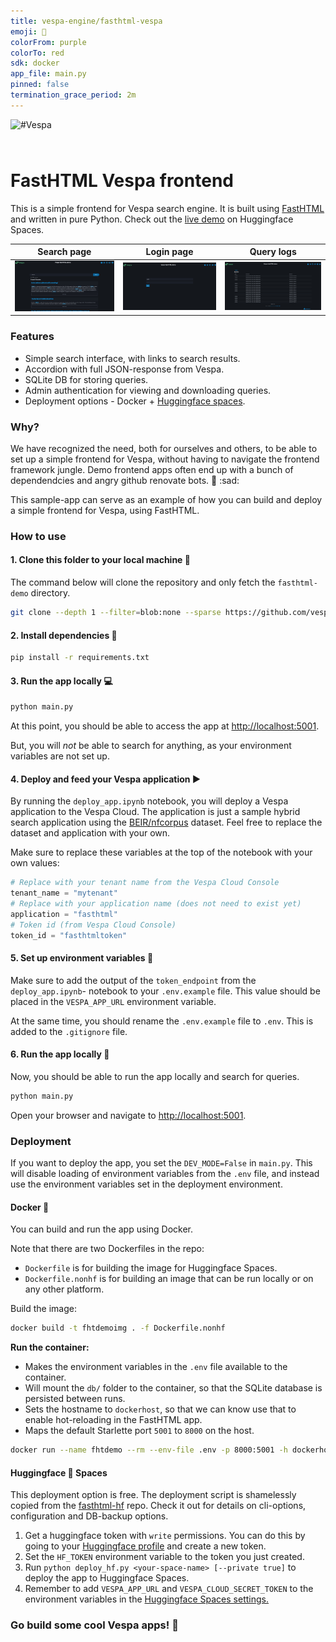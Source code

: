 ```yaml
---
title: vespa-engine/fasthtml-vespa
emoji: 🚀
colorFrom: purple
colorTo: red
sdk: docker
app_file: main.py
pinned: false
termination_grace_period: 2m
---
```

<!-- Copyright Yahoo. Licensed under the terms of the Apache 2.0 license. See LICENSE in the project root. -->

<picture>
  <source media="(prefers-color-scheme: dark)" srcset="https://vespa.ai/assets/vespa-ai-logo-heather.svg">
  <source media="(prefers-color-scheme: light)" srcset="https://vespa.ai/assets/vespa-ai-logo-rock.svg">
  <img alt="#Vespa" width="200" src="https://vespa.ai/assets/vespa-ai-logo-rock.svg" style="margin-bottom: 25px;">
</picture>

# FastHTML Vespa frontend

This is a simple frontend for Vespa search engine. It is built using [FastHTML](https://www.fastht.ml/) and written in pure Python.
Check out the [live demo](https://huggingface.co/spaces/vespa-engine/fasthtml-vespa) on Huggingface Spaces.

Search page             |  Login page         |  Query logs
:-------------------------:|:-------------------------:|:-------------------------:
![search](assets/search-page.png)  |  ![admin-login](assets/admin-login.png) |  ![query-log](assets/query-log.png)

### Features

- Simple search interface, with links to search results.
- Accordion with full JSON-response from Vespa.
- SQLite DB for storing queries.
- Admin authentication for viewing and downloading queries.
- Deployment options - Docker + [Huggingface spaces](https://huggingface.co/spaces/).

### Why?

We have recognized the need, both for ourselves and others, to be able to set up a simple frontend for Vespa, without having to navigate the frontend framework jungle. Demo frontend apps often end up with a bunch of dependendcies and angry github renovate bots. :robot: :sad:

This sample-app can serve as an example of how you can build and deploy a simple frontend for Vespa, using FastHTML.

### How to use

#### 1. Clone this folder to your local machine 📂

The command below will clone the repository and only fetch the `fasthtml-demo` directory.

```bash
git clone --depth 1 --filter=blob:none --sparse https://github.com/vespa-engine/sample-apps.git temp-sample-apps && cd temp-sample-apps && git sparse-checkout set fasthtml-demo && mkdir -p ../fasthtml-demo && mv fasthtml-demo/* ../fasthtml-demp/ && cd .. && rm -rf temp-sample-apps
```

#### 2. Install dependencies 🔧

```bash
pip install -r requirements.txt
```

#### 3. Run the app locally  💻

```bash
python main.py
```

At this point, you should be able to access the app at [http://localhost:5001](http://localhost:5001).

But, you will _not_ be able to search for anything, as your environment variables are not set up.

#### 4. Deploy and feed your Vespa application ▶️

By running the `deploy_app.ipynb` notebook, you will deploy a Vespa application to the Vespa Cloud. The application is just a sample hybrid search application using the [BEIR/nfcorpus](https://huggingface.co/datasets/BeIR/nfcorpus) dataset.
Feel free to replace the dataset and application with your own.

Make sure to replace these variables at the top of the notebook with your own values:

```python
# Replace with your tenant name from the Vespa Cloud Console
tenant_name = "mytenant"
# Replace with your application name (does not need to exist yet)
application = "fasthtml"
# Token id (from Vespa Cloud Console)
token_id = "fasthtmltoken"
```

#### 5. Set up environment variables 🔐

Make sure to add the output of the `token_endpoint` from the `deploy_app.ipynb`- notebook to your `.env.example` file.
This value should be placed in the `VESPA_APP_URL` environment variable.

At the same time, you should rename the `.env.example` file to `.env`. This is added to the `.gitignore` file.

#### 6. Run the app locally 🚀

Now, you should be able to run the app locally and search for queries. 

```bash
python main.py
```

Open your browser and navigate to [http://localhost:5001](http://localhost:5001).

### Deployment

If you want to deploy the app, you set the `DEV_MODE=False` in `main.py`.
This will disable loading of environment variables from the `.env` file, and instead use the environment variables set in the deployment environment.

#### Docker 🐳

You can build and run the app using Docker.

Note that there are two Dockerfiles in the repo:

- `Dockerfile` is for building the image for Huggingface Spaces.
- `Dockerfile.nonhf` is for building an image that can be run locally or on any other platform.

Build the image:

```bash
docker build -t fhtdemoimg . -f Dockerfile.nonhf 
```

**Run the container:**

- Makes the environment variables in the `.env` file available to the container.
- Will mount the `db/` folder to the container, so that the SQLite database is persisted between runs.
- Sets the hostname to `dockerhost`, so that we can know use that to enable hot-reloading in the FastHTML app.
- Maps the default Starlette port `5001` to `8000` on the host.

```bash
docker run --name fhtdemo --rm --env-file .env -p 8000:5001 -h dockerhost -v $(pwd)/db:/code/db fhtdemoimg
```

#### Huggingface 🤗 Spaces

This deployment option is free. The deployment script is shamelessly copied from the [fasthtml-hf](https://github.com/AnswerDotAI/fasthtml-hf) repo. Check it out for details on cli-options, configuration and DB-backup options.

1. Get a huggingface token with `write` permissions. You can do this by going to your [Huggingface profile](https://huggingface.co/settings/tokens) and create a new token.
2. Set the `HF_TOKEN` environment variable to the token you just created.
3. Run `python deploy_hf.py <your-space-name> [--private true]` to deploy the app to Huggingface Spaces.
4. Remember to add `VESPA_APP_URL` and `VESPA_CLOUD_SECRET_TOKEN` to the environment variables in the [Huggingface Spaces settings.](https://huggingface.co/docs/hub/en/spaces-overview#managing-secrets)

### Go build some cool Vespa apps! 🚀
